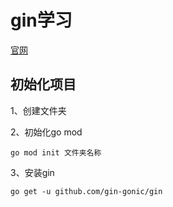 # gin学习

[官网](https://gin-gonic.com/zh-cn/)

## 初始化项目

1、创建文件夹

2、初始化go mod

```shell
go mod init 文件夹名称
```

3、安装gin

```shell
go get -u github.com/gin-gonic/gin
```

